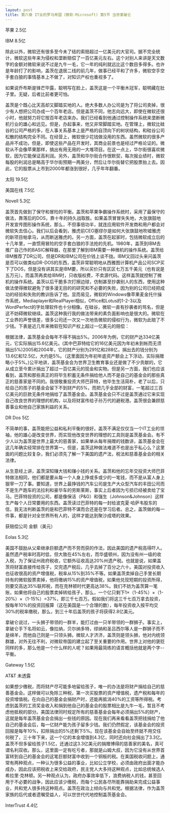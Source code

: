 ```yaml
---
layout: post
title: 第六章 IT业的罗马帝国（微软-Microsoft) 第5节 当世拿破仑 
---
```

苹果 2.5亿

IBM 8.5亿

除此以外，微软还有很多至今未了结的索赔超过一亿美元的大官司。据不完全统计，微软这些年来为侵权和垄断赔偿了一百亿美元左右。这个对别人来讲是天文数字的金额对微软来说不过是九牛一毛，它一年的纯利就远比这个数目多得多。也许是年龄打了的影响，盖茨在退居二线的前几年，做事已经平和了许多，微软空手空手套白狼的事情基本上不做了，对知识产权也重视多了。

如果说乔布斯是锋芒毕露，聪明写在脸上，盖茨这是一个平衡木冠军，聪明藏在肚子里。无疑，后者比前者更可怕。

盖茨是个既心比天高却又脚踏实地的人。绝大多数人办公司是为了将公司卖掉，很少有人想把公司办成一个百年老店。但是盖茨不同，他志向远大，即使在微软还很小时，他就努力将它按百年老店来办。我们已经看到他通过控制操作系统来垄断微机行业的雄心和远见。但是，办起事来，他又非常脚踏实地。在管理上，微软比硅谷的公司严格的多，在人事关系基本上是严格的自顶向下的树状结构，和硅谷公司松散的结构完全不同。在经营上，微软很少花钱做没用的东西。虽然微软的很多产品并不成功，但是，即使这些产品在开发时，其商业前景也是经过严格论证的。微软从不会像苹果那样，搞出有用无用的一大堆项目。在这一点上，华尔街很喜欢微软，因为它能保证高利润。另外，盖茨和华尔街合作很默契，每次报业绩时，微软每股的利润总是略高于华尔街预期一两美分，然后让华尔街替它把股票抬上去。因此，它的股票从上市到2000年都涨到很好，几乎年年翻番。

太阳 19.5亿

美国在线 7.5亿

Novell 5.3亿

盖茨首先做到了保守和冒险的平衡。盖茨和苹果争霸操作系统时，采用了最保守的做法，靠落后的DOS，靠十年的持久战取胜。如果盖茨冒冒失失地，大张旗鼓地开发宣传图形操作系统，那么，不但事倍功半，就连应用软件开发商和用户都会对微软失去信心。我们以后会看到，雅虎前CEO塞缪尔是如何大张旗鼓地吹嘘雅虎的新项目帕拿马，从而断送雅虎的。另一方面，盖茨在起家时，包括微软成立后的十几年里，一直惯用冒险的空手套白狼的手法抢的先机。1980年，盖茨到IBM去推广自己作的BASIC解释器，在那里了解到IBM需要一种微机的操作系统。盖茨给IBM推荐了DR公司，但是DR和IBM公司在价钱上谈不拢。IBM又回过头来问盖茨是否可以做类似DR-DOS的东西，盖茨非常聪明地从西雅图计算机产品公司SCP买下了DOS，但是没有讲其实是IBM要，所以买价只有区区七万五千美元（也有说是五万元）。而盖茨再卖给IBM时，只收版权费，不卖源代码。这样盖茨就控制了微机的操作系统。盖茨以后干脆多次打擦边球，仿制甚至抄袭别人的东西，使用这种做法使得微软避免了很多漫无目的的研究和不必要的失败，因为别的公司已经把成功的经验和失败的教训告诉了他。显而易见，微软的Windows像苹果麦金托什操作系统，Mediaplayer和RealPlayer相似，Office和Lotus的1-2-3以及WordPerfect的字处理软件也十分相像。在硅谷，微软一直有抄袭者的骂名，但是这不妨碍微软继续。盖茨这种我行我的做法带来的素负面影响也是很大的。微软在工业界的声誉很差，很多公司还一次又一次地告微软的侵权行为，微软为此赔了不少钱。下表是近几年来微软在知识产权上超过一亿美元的赔偿：

根据法律，盖茨基金会每年不得不捐出5%。2006年为例，它的财产达334亿美元，它实际捐出15.6亿美元。(其中巴菲特给它的16亿美元因为年初未到帐而无须捐出5%)2005和2004年，它的财产分别为291亿和288亿，捐出去的钱分别为13.6亿和12.5亿，大约是5%。（这里面因为年初年底资产额会上下浮动，实际捐赠略小于5%。)公平地讲，盖茨基金会为世界卫生教育事业还是做了不少贡献的，它从成立至今累计捐出了超过一百亿美元的现金和实物。但是另一方面，我们也应该看到，盖茨和那些真正的将毕生积蓄无条件捐给他人而不是自己的基金会的那些真正的慈善家是不同的。我很敬重投资大师巴菲特，他毕生生活简朴，老了以后，只给自己的孩子的基金会留下不到财产的5%，而把几乎全部的财富，一笔超过三百亿美元的巨款无条件地捐给了盖茨基金会。盖茨基金会只不过是盖茨通过它来实现自己改良世界的理想的机构，以及将财富传给子孙万代的避税港。盖茨很会兼顾慈善事业和他自己家族利益的关系。

DR Dos 5亿

不简单的事，盖茨能把公益和私利平衡的很好。盖茨不满足仅仅当一个IT工业的领袖，他的雄心是改变世界，而实现他改变世界的理想的工具则是盖茨基金会。有不少人以为盖茨是世界上最大的慈善家，如果单从每年捐赠的钱数讲，盖茨基金会在这几年确实经常排在世界第一。但是，盖茨这种做法难道不也是出于私心么？这里面的问题比较复杂，我们必须先了解一下美国的遗产法，税法和慈善基金会的相关法律。

从生意经上讲，盖茨深知赚大钱和赚小钱的关系。盖茨和他的忘年交投资大师巴菲特做法相同，他们都是要从每一个人身上挣或多或少的一笔钱，而不是从富人身上狠宰一刀了事。要知道，世界上最挣钱的汽车公司是生产大众型汽车的丰田公司而不是生产跑车的法拉利和豪华车的劳斯莱斯，事实上后者因为亏损已经被卖给了宝马。巴菲特投资的公司，都是像保洁（P&G）和强生（Johnson&Johnson）这样生产每个人日常要用的东西。盖茨读过巴菲特的每一封给波克夏·哈萨韦股东的信，我无法判断盖茨的是和巴菲特不谋而合还是在学习后者。总之，盖茨做的每一件事，都是针对全世界所有人的，这样才能达到聚沙成塔的效果。

获赔偿公司 金额（美元）

Eolas 5.3亿

美国不鼓励从父辈继承巨额遗产而不劳而获的作法，因此美国的遗产税高得吓人。虽然遗产税率时高时低，但大致在45%左右，而华盛顿州，因为没有州一级的收入税，为了保证州政府税收，它额外征收高达20%州遗产税。也就是说，如果盖茨将财富直接传给孩子，交完遗产税后，几乎去掉了百分之六十。美国对投资收入也征收很高的资产增值税，税率从15%到35%不等。如果盖茨卖掉自己手里长期持有的微软股票卖掉，他将缴纳15%的资产增值税，如果他兑现短期的投资所得，则要交高达35%联邦税，而在克林顿时代更高达38%。我们不妨为盖茨算一笔账，如果他将自己的股票卖掉转给孩子，那么，一个亿只剩下1×（1-45%）×（1-20%）×（1-15%）=37%，即三千七百万。假如我们将这三千七百万拿去投资，按每年10%的投资回报算（这在美国是一个合理的数），每年投资收入按平均交30%的税率缴税，那么，到三十年后盖茨的孩子将获得2.8亿美元。

拿破仑说过，一头狮子带领的一群羊，能打过由一只羊带领的一群狮子。事实上，拿破仑手下名将如云，像拉纳，贝尔纳多特，缪纳和圣吕西尔等人是一群狮子而不是绵羊，而他自己则是一只领头狮。微软人才济济，盖茨则是领头狮，他对内统领群雄，对外无往不利，对微软帝国的建立起了至关重要的作用。世界上对他的褒贬同样的多，那么他是一个什么样的人呢？如果用最简练的语言概括他就是两个字--平衡。

Gateway 1.5亿

AT&T 未透露

如果想少缴税，而将财产尽可能多地留给孩子，唯一的办法是将财产捐给自己的慈善基金会。这样做可以免除三种税，第一次买股票的资产增值税，遗产税和每年的投资增值税。在向自己的基金会捐财产时，还能再抵消40%的工资等所得税。考虑到盖茨的工资奖金收入和捐到他自己的基金会的股票相比是九牛一毛，暂且不考虑他抵税的部分。美国法律同时规定所有的慈善基金会每年必须捐出5%的财产，这就是每年盖茨基金会会捐出一些钱的原因。现在我们再来看看盖茨把钱捐给了他自己的基金会后，每一亿财产能为孩子留多少钱。我们仍然假定，该基金会的投资回报是每年10%，扣除捐出的5%还剩下5%。现在该基金会自始至终就不用交任何税了，三十年下来，这一个亿的本金增值到4.3亿，同时还向社会捐出了3.3亿。盖茨不但多留给孩子1.5亿，还通过这3.3亿美元的捐赠博得的慈善家的美名，真可谓名利双收。那么，这里面一定有吃亏者，那就是山姆大叔，因为它没有从世界首富转到自己的基金会的这笔巨额财富中收到一个铜板的税。在美国税收问题上，通常有两种观点，一种认为很多公益的事业，比如公立学校，必须由政府出面才能办成办，因此应该把税收上来交给政府，民主党人大多持这种观点，比如总统候选人希拉里·克林顿。另一种观点认为，政府办事效率低下，浪费纳税人的钱，甚至回用于不必要的战争，因此应该少缴税，而每个公民各尽所能靠捐助来完成公益事业，共和党人很多持这种观点。盖茨在政治上倾向与共和党。根据法律，作为盖茨家族的后代或者遗嘱受益人，可以世世代代地控制盖茨基金会。

InterTrust 4.4亿

